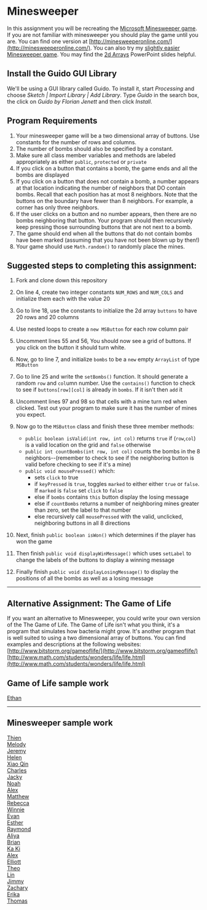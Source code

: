 Minesweeper
==================

In this assignment you will be recreating the [Microsoft Minesweeper game](http://en.wikipedia.org/wiki/Minesweeper_(video_game)). If you are not familiar with minesweeper you should play the game until you are. You can find one version at [http://minesweeperonline.com/](http://minesweeperonline.com/). You can also try my [slightly easier Minesweeper game](http://simart.github.io/MinesweeperFinished/). You may find the [2d Arrays](https://drive.google.com/open?id=0Bz2ZkT6qWPYTTU9XSWtPUmNrUnM) PowerPoint slides helpful.

Install the Guido GUI Library
--------------------------------
We'll be using a GUI library called Guido. To install it, start *Processing* and choose *Sketch | Import Library | Add Library*. Type *Guido* in the search box, the click on *Guido by Florian Jenett* and then click *Install*.

Program Requirements
--------------------
1. Your minesweeper game will be a two dimensional array of buttons. Use constants for the number of rows and columns.
2. The number of bombs should also be specified by a constant.
3. Make sure all class member variables and methods are labeled appropriately as either `public`, `protected` or `private`
4. If you click on a button that contains a bomb, the game ends and all the bombs are displayed
5. If you click on a button that does not contain a bomb, a number appears at that location indicating the number of neighbors that DO contain bombs. Recall that each position has at most 8 neighbors. Note that the buttons on the boundary have fewer than 8 neighbors. For example, a corner has only three neighbors.
6. If the user clicks on a button and no number appears, then there are no bombs neighboring that button. Your program should then recursively keep pressing those surrounding buttons that are not next to a bomb.
7. The game should end when all the buttons that do not contain bombs have been marked (assuming that you have not been blown up by then!)
8. Your game should use `Math.random()` to randomly place the mines.


Suggested steps to completing this assignment:
----------------------------------------------
1. Fork and clone down this repository
2. On line 4, create two integer constants `NUM_ROWS` and `NUM_COLS` and initialize them each with the value 20  
2. Go to line 18, use the constants to initialize the 2d array `buttons` to have 20 rows and 20 columns
2. Use nested loops to create a `new MSButton` for each row column pair
2. Uncomment lines 55 and 56, You should now see a grid of buttons. If you click on the button it should turn white.
2. Now, go to line 7, and initialize `bombs` to be a `new` empty `ArrayList` of type `MSButton`  

3. Go to line 25 and write the `setBombs()` function. It should generate a random `row` and `col`umn number. Use the `contains()` function to check to see if  `buttons[row][col]` is already in `bombs`. If it isn't then `add` it
3. Uncomment lines 97 and 98 so that cells with a mine turn red when clicked. Test out your program to make sure it has the number of mines you expect.
3. Now go to the `MSButton` class and finish these three member methods:  
	* `public boolean isValid(int row, int col)` returns `true` if (`row`,`col`) is a valid location on the grid and `false` otherwise
	* `public int countBombs(int row, int col)` counts the bombs in the 8 neighbors--(remember to check to see if the neighboring button is valid before checking to see if it's a mine)
	* `public void mousePressed()` which:
		* sets `click` to true
		* if `keyPressed` is `true`, toggles `marked` to either either `true` or `false`. If `marked` is `false` set `click` to `false`
		* else if `bombs` contains `this` button display the losing message
		* else if `countBombs` returns a number of neighboring mines greater than zero, set the label to that number
		* else recursively call `mousePressed` with the valid, unclicked, neighboring buttons in all 8 directions 
4. Next, finish `public boolean isWon()` which determines if the player has won the game
5. Then finish `public void displayWinMessage()` which uses `setLabel` to change the labels of the buttons to display a winning message
6. Finally finish `public void displayLosingMessage()` to display the positions of all the bombs as well as a losing message



***
Alternative Assignment: The Game of Life
----------------------------------------
If you want an alternative to Minesweeper, you could write your own version of the The Game of Life. The Game of Life isn't what you think, it's a program that simulates how bacteria might grow. It's another program that is well suited to using a two dimensional array of buttons. You can find examples and descriptions at the following websites:
[http://www.bitstorm.org/gameoflife/](http://www.bitstorm.org/gameoflife/)   
[http://www.math.com/students/wonders/life/life.html](http://www.math.com/students/wonders/life/life.html)  

Game of Life sample work
------------------------
[Ethan](http://emdarcher.github.io/processing_GameOfLife_simulation/)   

***
Minesweeper sample work
-----------------------
[Thien](http://thtran1.github.io/Minesweeper/)  
[Melody](http://itsmelodious.github.io/Minesweeper/)  
[Jeremy](http://gitrektapcs.github.io/Minesweeper/)  
[Helen](http://hezhang2.github.io/Minesweeper/)  
[Xiao Qin](http://qingyuu.github.io/Minesweeper/)  
[Charles](http://chadvincula.github.io/Minesweeper/)  
[Jacky](http://jackyrobot.github.io/Minesweeper/)  
[Noah](http://noahzpepper.github.io/Minesweeper/)  
[Alex](http://alexlo1.github.io/Minesweeper/)  
[Matthew](http://yeahmatts.github.io/Minesweeper/)  
[Rebecca](http://rebeckur.github.io/Minesweeper/)  
[Winnie](http://winnie3269.github.io/Minesweeper/)  
[Evan](http://evhuang.github.io/Minesweeper/)  
[Esther](http://elam2016.github.io/Minesweeper/)  
[Raymond](http://elam2016.github.io/Minesweeper/)  
[Aliya](http://aliyachambless.github.io/Minesweeper/)  
[Brian](http://brianlam37.github.io/Minesweeper/)  
[Ka Ki](http://alzhu1.github.io/Minesweeper/)  
[Alex](http://alzhu1.github.io/Minesweeper/)  
[Elliott](http://elliottdebruin.github.io/Minesweeper/)  
[Theo](http://awesomestickman.github.io/Minesweeper/)  
[Lin](http://lin00.github.io/Minesweeper/)  
[Jimmy](http://furiouspenguins.github.io/Minesweeper/)  
[Zachary](http://zachooz.github.io/Minesweeper/)  
[Erika](http://bekutaa.github.io/Minesweeper/)   
[Thomas](http://tomikam.github.io/Minesweeper/)   
 
